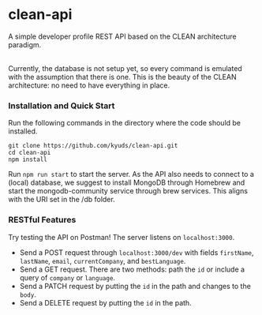 # clean-api
A simple developer profile REST API based on the CLEAN architecture paradigm.

<br/>
Currently, the database is not setup yet, so every command is emulated with the assumption that there is one. 
This is the beauty of the CLEAN architecture: no need to have everything in place. 

### Installation and Quick Start
Run the following commands in the directory where the code should be installed. 
```
git clone https://github.com/kyuds/clean-api.git
cd clean-api
npm install
```
Run `npm run start` to start the server. As the API also needs to connect to a (local) database, we suggest to install MongoDB through Homebrew and start the mongodb-community service through brew services. This aligns with the URI set in the /db folder.

### RESTful Features
Try testing the API on Postman! The server listens on `localhost:3000`. 
- Send a POST request through `localhost:3000/dev` with fields `firstName`, `lastName`, `email`, `currentCompany`, and `bestLanguage`. 
- Send a GET request. There are two methods: path the `id` or include a query of `company` or `language`. 
- Send a PATCH request by putting the `id` in the path and changes to the `body`.
- Send a DELETE request by putting the `id` in the path. 
